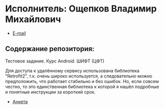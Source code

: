 # Исполнитель: Ощепков Владимир Михайлович
- [E-mail](mailto:winsight@mail.ru)

## Содержание репозитория:
Тестовое задание. Курс Android. ШИФТ (ЦФТ)

Для доступа к удалённому сервису использована библиотека "Retrofit2", т.к. очень широко используется, а следовательно можно предположить, что работает стабильно и без ошибок. Но, если совсем честно, то это единственная библиотека к которой я нашёл подробные и понятные инструкции за короткий срок.

- [Анкета](https://github.com/winsightnsk/cft_result/blob/master/FocusStartv2_Oshchepkov.docx)
